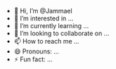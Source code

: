 - 👋 Hi, I’m @Jammael
- 👀 I’m interested in ...
- 🌱 I’m currently learning ...
- 💞️ I’m looking to collaborate on ...
- 📫 How to reach me ...
- 😄 Pronouns: ...
- ⚡ Fun fact: ...

<!---
Jammael/Jammael is a ✨ special ✨ repository because its `README.md` (this file) appears on your GitHub profile.
You can click the Preview link to take a look at your changes.
--->
